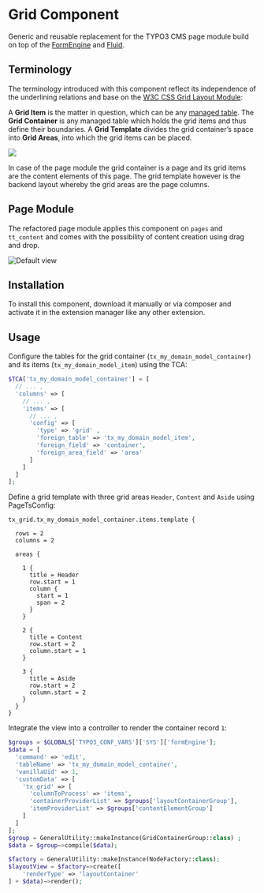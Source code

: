 # Grid Component

Generic and reusable replacement for the TYPO3 CMS page module build on top of the [FormEngine](https://docs.typo3.org/typo3cms/CoreApiReference/ApiOverview/FormEngine/) and [Fluid](https://github.com/TYPO3/Fluid).

## Terminology

The terminology introduced with this component reflect its independence of the underlining relations and base on the [W3C CSS Grid Layout Module](https://www.w3.org/TR/css-grid-1/#grid-concepts):

A **Grid Item** is the matter in question, which can be any [managed table](https://docs.typo3.org/typo3cms/InsideTypo3Reference/CoreArchitecture/Database/DatabaseStructure/). The **Grid Container** is any managed table which holds the grid items and thus define their boundaries. A **Grid Template** divides the grid container’s space into **Grid Areas**, into which the grid items can be placed.

![](https://user-images.githubusercontent.com/1394346/30057918-0af65ba8-9239-11e7-8923-9bd9b0576e20.png)

In case of the page module the grid container is a page and its grid items are the content elements of this page. The grid template however is the backend layout whereby the grid areas are the page columns.

## Page Module

The refactored page module applies this component on `pages` and `tt_content` and comes with the possibility of content creation using drag and drop.

![Default view](https://user-images.githubusercontent.com/1394346/33779540-af3c5b0a-dc4d-11e7-8b73-7ffb597c748d.png)

## Installation

To install this component, download it manually or via composer and activate it in the extension manager like any other extension.

## Usage

Configure the tables for the grid container (`tx_my_domain_model_container`) and its items (`tx_my_domain_model_item`) using the TCA:

```php
$TCA['tx_my_domain_model_container'] = [
  // ... ,
  'columns' => [
    // ... ,
    'items' => [
      // ... ,
      'config' => [
        'type' => 'grid' ,
        'foreign_table' => 'tx_my_domain_model_item',
        'foreign_field' => 'container',
        'foreign_area_field' => 'area'
      ]
    ]
  ]
];
```

Define a grid template with three grid areas `Header`, `Content` and `Aside` using PageTsConfig:

```typoscript
tx_grid.tx_my_domain_model_container.items.template {

  rows = 2
  columns = 2

  areas {

    1 {
      title = Header
      row.start = 1
      column {
        start = 1
        span = 2
      }
    }

    2 {
      title = Content
      row.start = 2
      column.start = 1
    }

    3 {
      title = Aside
      row.start = 2
      column.start = 2
    }
  }
}
```

Integrate the view into a controller to render the container record `1`:

```php
$groups = $GLOBALS['TYPO3_CONF_VARS']['SYS']['formEngine'];
$data = [
  'command' => 'edit',
  'tableName' => 'tx_my_domain_model_container',
  'vanillaUid' => 1,
  'customData' => [
    'tx_grid' => [
      'columnToProcess' => 'items',
      'containerProviderList' => $groups['layoutContainerGroup'],
      'itemProviderList' => $groups['contentElementGroup']
    ]
  ]
];
$group = GeneralUtility::makeInstance(GridContainerGroup::class) ;
$data = $group−>compile($data);

$factory = GeneralUtility::makeInstance(NodeFactory::class);
$layoutView = $factory−>create([
    'renderType' => 'layoutContainer'
] + $data)−>render();
```
